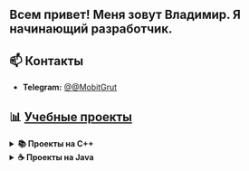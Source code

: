## Всем привет! Меня зовут Владимир. Я начинающий разработчик.

## 📫 Контакты
- **Telegram:** [@@MobitGrut](https://t.me/MobitGrut)

## 📊 [Учебные проекты](https://github.com/MysticStory/learning-projects/tree/master)

<details>
<summary><strong>📚 Проекты на C++</strong></summary>

---

### 🕹️ [3DViewer](https://github.com/MysticStory/learning-projects/tree/master/c%2B%2B/3DViewer)
**Приложение для просмотра 3D-моделей** в каркасном виде с поддержкой формата OBJ  
✅ Особенности:
- Реализовано на C++17
- Использование ООП и паттернов проектирования
- Командный проект Школы21

**Технологии:**  
`C++` • `Makefile` • `CMake` • `QTest`

---

### 🎮 [BrickGame: Змейка и Тетрис](https://github.com/MysticStory/learning-projects/tree/master/c%2B%2B/BrickGame)
**Классические игры с MVC-архитектурой**  
✅ Особенности:
- Переключение между играми (Snake/Tetris)
- Независимые интерфейсы (CLI/Qt)
- Индивидуальный учебный проект

**Технологии:**  
`C++` • `Makefile` • `CMake`

</details>

<details>
<summary><strong>☕ Проекты на Java</strong></summary>

---

### 🚀 [Bootcamp](https://github.com/MysticStory/learning-projects/tree/master/java/Bootcamp)
**Платформа для обучения** (добавьте описание проекта)  
✅ Планируемые особенности:
- Модульная система обучения
- Интерактивные задания
- Трек прогресса

**Технологии:**  
`Java` • `Spring Boot` • `Hibernate`

</details>
